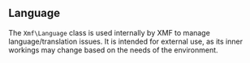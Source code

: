## Language

The `Xmf\Language` class is used internally by XMF to manage language/translation issues.
It is intended for external use, as its inner workings may change based on the needs of the
environment.
